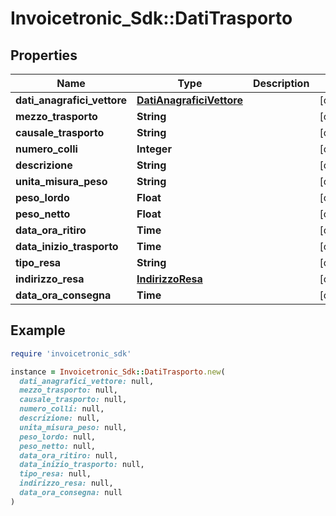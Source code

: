 # Invoicetronic_Sdk::DatiTrasporto

## Properties

| Name | Type | Description | Notes |
| ---- | ---- | ----------- | ----- |
| **dati_anagrafici_vettore** | [**DatiAnagraficiVettore**](DatiAnagraficiVettore.md) |  | [optional] |
| **mezzo_trasporto** | **String** |  | [optional] |
| **causale_trasporto** | **String** |  | [optional] |
| **numero_colli** | **Integer** |  | [optional] |
| **descrizione** | **String** |  | [optional] |
| **unita_misura_peso** | **String** |  | [optional] |
| **peso_lordo** | **Float** |  | [optional] |
| **peso_netto** | **Float** |  | [optional] |
| **data_ora_ritiro** | **Time** |  | [optional] |
| **data_inizio_trasporto** | **Time** |  | [optional] |
| **tipo_resa** | **String** |  | [optional] |
| **indirizzo_resa** | [**IndirizzoResa**](IndirizzoResa.md) |  | [optional] |
| **data_ora_consegna** | **Time** |  | [optional] |

## Example

```ruby
require 'invoicetronic_sdk'

instance = Invoicetronic_Sdk::DatiTrasporto.new(
  dati_anagrafici_vettore: null,
  mezzo_trasporto: null,
  causale_trasporto: null,
  numero_colli: null,
  descrizione: null,
  unita_misura_peso: null,
  peso_lordo: null,
  peso_netto: null,
  data_ora_ritiro: null,
  data_inizio_trasporto: null,
  tipo_resa: null,
  indirizzo_resa: null,
  data_ora_consegna: null
)
```


